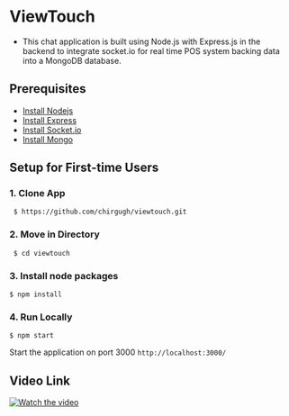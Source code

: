 # ViewTouch

- This chat application is built using Node.js with Express.js in the backend to integrate socket.io for real time POS system backing data into a MongoDB database.


## Prerequisites

* [Install Nodejs](https://docs.npmjs.com/downloading-and-installing-node-js-and-npm)
* [Install Express](https://www.npmjs.com/package/express)
* [Install Socket.io](https://www.npmjs.com/package/socket.io)
* [Install Mongo](https://www.mongodb.com/)



## Setup for First-time Users

  ### 1. Clone App
  
 
     $ https://github.com/chirgugh/viewtouch.git
 
    
 ### 2. Move in Directory
  
     $ cd viewtouch
   
    
 ### 3. Install node packages
   ```
   $ npm install 
  ```
  
   ### 4. Run Locally 
   ```
   $ npm start  
  ```
  Start the application on port 3000 ```http://localhost:3000/```


 

## Video Link 

  [![Watch the video](https://img.youtube.com/vi/oc9rsZ0SE0E/0.jpg)](https://youtu.be/oc9rsZ0SE0E)

